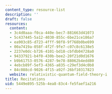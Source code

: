 ```yaml
---
content_type: resource-list
description: ''
draft: false
resources:
  content:
  - 3c4d0aaa-f0ca-440e-bec7-881663d41073
  - 5c437445-5a12-4030-855c-6be21ce186a7
  - ea903c85-d723-4fff-98f8-9f768b0be699
  - 00a7419a-058f-4f2f-9fe7-c07c8c6138e5
  - 2237e0dc-b726-4101-bd18-cbfdb04728a0
  - 94337921-b4f0-430b-bee2-20f21d0d1676
  - b9b61753-0576-4287-9e78-88062b4edd80
  - 4ebcb89f-5ef3-4365-a835-c29ef3d4c0b8
  - 84c088cd-9026-4f15-a92f-26bf10317823
  website: relativistic-quantum-field-theory-i
title: Recitations
uid: 5449e895-525b-4ea8-83c4-fe5faef1a216
---
```

